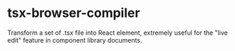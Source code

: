 # tsx-browser-compiler
Transform a set of .tsx file into React element, extremely useful for the "live edit" feature in component library documents.
